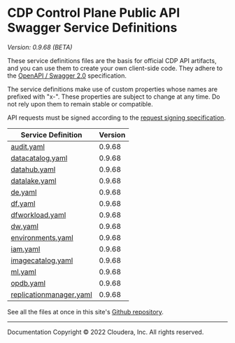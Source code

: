 # CDP Control Plane Public API Swagger Service Definitions

*Version: 0.9.68 (BETA)*

These service definitions files are the basis for official CDP API artifacts,
and you can use them to create your own client-side code. They adhere to the
[OpenAPI / Swagger 2.0](https://swagger.io/specification/v2/) specification.

The service definitions make use of custom properties whose names are prefixed
with "x-". These properties are subject to change at any time. Do not rely upon
them to remain stable or compatible.

API requests must be signed according to the
[request signing specification](request_signing.md).

| Service Definition | Version |
| --- | --- |
| [audit.yaml](./audit.yaml) | 0.9.68 |
| [datacatalog.yaml](./datacatalog.yaml) | 0.9.68 |
| [datahub.yaml](./datahub.yaml) | 0.9.68 |
| [datalake.yaml](./datalake.yaml) | 0.9.68 |
| [de.yaml](./de.yaml) | 0.9.68 |
| [df.yaml](./df.yaml) | 0.9.68 |
| [dfworkload.yaml](./dfworkload.yaml) | 0.9.68 |
| [dw.yaml](./dw.yaml) | 0.9.68 |
| [environments.yaml](./environments.yaml) | 0.9.68 |
| [iam.yaml](./iam.yaml) | 0.9.68 |
| [imagecatalog.yaml](./imagecatalog.yaml) | 0.9.68 |
| [ml.yaml](./ml.yaml) | 0.9.68 |
| [opdb.yaml](./opdb.yaml) | 0.9.68 |
| [replicationmanager.yaml](./replicationmanager.yaml) | 0.9.68 |

See all the files at once in this site's
[Github repository](https://github.com/cloudera/cdp-dev-docs/tree/master/api-docs/swagger).

----

Documentation Copyright © 2022 Cloudera, Inc. All rights reserved.

